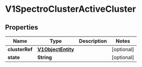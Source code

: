 # V1SpectroClusterActiveCluster

## Properties
Name | Type | Description | Notes
------------ | ------------- | ------------- | -------------
**clusterRef** | [**V1ObjectEntity**](V1ObjectEntity.md) |  |  [optional]
**state** | **String** |  |  [optional]
